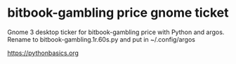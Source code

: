 # bitbook-gambling price gnome ticket 

Gnome 3 desktop ticker for bitbook-gambling price with Python and argos. Rename to bitbook-gambling.1r.60s.py and put in ~/.config/argos

https://pythonbasics.org
